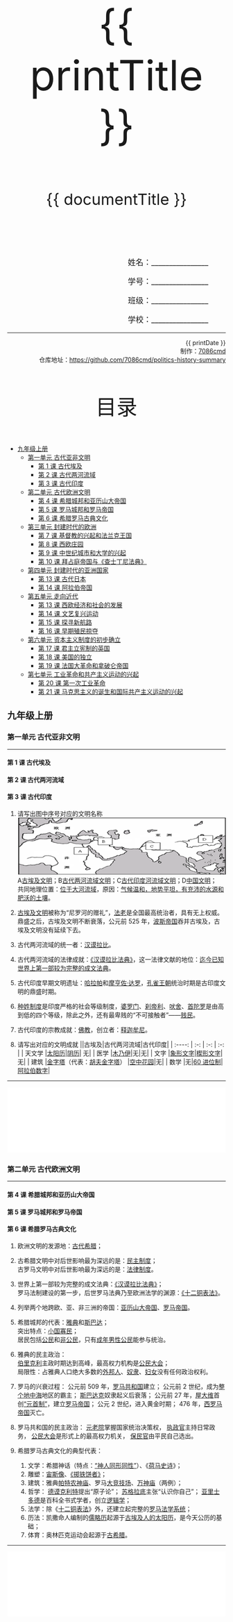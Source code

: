 
  <style>
  #title {
    padding-top: 40%;
    font-size: 96px;
  }

  #subtitle {
    font-size: 36px;
    padding-top: 18%;
  }

  #ending {
    padding-top: 60%;
    font-size: 48px;
    padding-bottom: 12%;
  }

  .center {
    text-align: center;
  }
  .right {
    text-align: right;
  }

  #inform {
    padding-right: 8%;
    font-size: 18px;
  }

  #allinform {
    padding-top: 18%;
  }

  .topic {
    padding-top: 12%;
    padding-bottom: 8%;
    font-size: 48px;
  }
</style>
<div class="center">
  <div id="title">{{ printTitle }}</div>
  <div id="subtitle" v-if="documentTitle !== printTitle">{{ documentTitle }}</div>
</div>
<div class="right" id="allinform">
  <p id="inform">姓名：________________</p>
  <p id="inform">学号：________________</p>
  <p id="inform">班级：________________</p>
  <p id="inform">学校：________________</p>

  <hr />
  <div>
    {{ printDate }}<br />
    制作：<a href="https://github.com/7086cmd/">7086cmd</a><br />
    仓库地址：<a href="https://github.com/7086cmd/politics-history-summary"
      >https://github.com/7086cmd/politics-history-summary</a
    >
  </div>
</div>


<div class="divider_top"></div>

<div class="divider_top"></div>

<div class="center">
  <div class="topic">目录</div>
</div>

  - [九年级上册](#九年级上册)<br>
    - [第一单元 古代亚非文明](#第一单元-古代亚非文明)<br>
      - [第 1 课 古代埃及](#第-1-课-古代埃及)<br>
      - [第 2 课 古代两河流域](#第-2-课-古代两河流域)<br>
      - [第 3 课 古代印度](#第-3-课-古代印度)<br>
    - [第二单元 古代欧洲文明](#第二单元-古代欧洲文明)<br>
      - [第 4 课 希腊城邦和亚历山大帝国](#第-4-课-希腊城邦和亚历山大帝国)<br>
      - [第 5 课 罗马城邦和罗马帝国](#第-5-课-罗马城邦和罗马帝国)<br>
      - [第 6 课 希腊罗马古典文化](#第-6-课-希腊罗马古典文化)<br>
    - [第三单元 封建时代的欧洲](#第三单元-封建时代的欧洲)<br>
      - [第 7 课 基督教的兴起和法兰克王国](#第-7-课-基督教的兴起和法兰克王国)<br>
      - [第 8 课 西欧庄园](#第-8-课-西欧庄园)<br>
      - [第 9 课 中世纪城市和大学的兴起](#第-9-课-中世纪城市和大学的兴起)<br>
      - [第 10 课 拜占庭帝国与《查士丁尼法典》](#第-10-课-拜占庭帝国与《查士丁尼法典》)<br>
    - [第四单元 封建时代的亚洲国家](#第四单元-封建时代的亚洲国家)<br>
      - [第 13 课 古代日本](#第-13-课-古代日本)<br>
      - [第 14 课 阿拉伯帝国](#第-14-课-阿拉伯帝国)<br>
    - [第五单元 走向近代](#第五单元-走向近代)<br>
      - [第 13 课 西欧经济和社会的发展](#第-13-课-西欧经济和社会的发展)<br>
      - [第 14 课 文艺复兴运动](#第-14-课-文艺复兴运动)<br>
      - [第 15 课 探寻新航路](#第-15-课-探寻新航路)<br>
      - [第 16 课 早期殖民掠夺](#第-16-课-早期殖民掠夺)<br>
    - [第六单元 资本主义制度的初步确立](#第六单元-资本主义制度的初步确立)<br>
      - [第 17 课 君主立宪制的英国](#第-17-课-君主立宪制的英国)<br>
      - [第 18 课 美国的独立](#第-18-课-美国的独立)<br>
      - [第 19 课 法国大革命和拿破仑帝国](#第-19-课-法国大革命和拿破仑帝国)<br>
    - [第七单元 工业革命和共产主义运动的兴起](#第七单元-工业革命和共产主义运动的兴起)<br>
      - [第 20 课 第一次工业革命](#第-20-课-第一次工业革命)<br>
      - [第 21 课 马克思主义的诞生和国际共产主义运动的兴起](#第-21-课-马克思主义的诞生和国际共产主义运动的兴起)<br>

<div class="divider_top"></div>


## 九年级上册

<div class="divider"></div>

### 第一单元 古代亚非文明

---

#### 第 1 课 古代埃及

#### 第 2 课 古代两河流域

#### 第 3 课 古代印度

1. 请写出图中序号对应的文明名称
   ![wh-1-1.png](/assets/wh-1-1.png)
   A<u>古埃及文明</u>；B<u>古代两河流域文明</u>；C<u>古代印度河流域文明</u>；D<u>中国文明</u>；<br>
   共同地理位置：<u>位于大河流域</u>，原因：<u>气候温和，地势平坦，有充沛的水源和肥沃的土壤</u>。

2. <u>古埃及文明</u>被称为“尼罗河的赠礼”，<u>法老</u>是全国最高统治者，具有无上权威。鼎盛之后，古埃及文明不断衰落，公元前 525 年，<u>波斯帝国</u>吞并古埃及，古埃及文明没有延续下去。

3. 古代两河流域的统一者：<u>汉谟拉比</u>。

4. 古代两河流域的法律成就：<u>《汉谟拉比法典》</u>，这一法律文献的地位：<u>迄今已知世界上第一部较为完整的成文法典</u>。

5. 古代印度早期文明遗址：<u>哈拉帕</u>和<u>摩亨佐·达罗</u>，<u>孔雀王朝</u>统治时期是古印度文明的鼎盛时期。

6. <u>种姓制度</u>是印度严格的社会等级制度，<u>婆罗门</u>、<u>刹帝利</u>、<u>吠舍</u>、<u>首陀罗</u>是由高到低的四个等级，除此之外，还有最卑贱的“不可接触者”——<u>贱民</u>。

7. 古代印度的宗教成就：<u>佛教</u>，创立者：<u>释迦牟尼</u>。

8. 请写出对应的文明成就
   ||古埃及|古代两河流域|古代印度|
   | :----: | :-: | :-: | :-: |
   | 天文学 |<u>太阳历</u>|<u>阴历</u>| 无|
   | 医学 |<u>木乃伊</u>|无|无|
   | 文字 |<u>象形文字</u>|<u>楔形文字</u>|无|
   | 建筑 |<u>金字塔</u>（代表：<u>胡夫金字塔</u>） |<u>空中花园</u>|无|
   | 数学 |无|<u>60 进位制</u>|<u>阿拉伯数字</u>|

---

<iframe src="/assets/summaries-blank/hw-1-1.pdf" frameborder="0" width="100%" type="application/pdf"></iframe>

<div class="divider"></div>

### 第二单元 古代欧洲文明

---

#### 第 4 课 希腊城邦和亚历山大帝国

#### 第 5 课 罗马城邦和罗马帝国

#### 第 6 课 希腊罗马古典文化

1. 欧洲文明的发源地：<u>古代希腊</u>；

2. 古希腊文明中对后世影响最为深远的是：<u>民主制度</u>；<br>
   古罗马文明中对后世影响最为深远的是：<u>法律制度</u>。

3. 世界上第一部较为完整的成文法典：<u>《汉谟拉比法典》</u>；<br>
   罗马法制建设的第一步，后世罗马法典乃至欧洲法学的渊源：<u>《十二铜表法》</u>。

4. 列举两个地跨欧、亚、非三洲的帝国：<u>亚历山大帝国</u>、<u>罗马帝国</u>。

5. 希腊城邦的代表：<u>雅典</u>和<u>斯巴达</u>；<br>
   突出特点：<u>小国寡民</u>；<br>
   居民包括<u>公民</u>和<u>非公民</u>，只有<u>成年男性公民</u>能参与统治。

6. 雅典的民主政治：<br>
   <u>伯里克利</u>主政时期达到高峰，最高权力机构是<u>公民大会</u>；<br>
   局限性：占雅典人口绝大多数的<u>外邦人</u>、<u>奴隶</u>、<u>妇女</u>没有任何政治权利。

7. 罗马的兴衰过程：
   公元前 509 年，<u>罗马共和国</u>建立；
   公元前 2 世纪，成为<u>整个地中海</u>地区的霸主；
   <u>斯巴达克</u>奴隶起义后衰落；
   公元前 27 年，<u>屋大维</u>首创<u>“元首制”</u>，建立<u>罗马帝国</u>；
   公元 2 世纪，进入黄金时期；
   476 年，<u>西罗马帝国</u>灭亡。

8. 罗马共和国的民主政治：
   <u>元老院</u>掌握国家统治决策权，
   <u>执政官</u>主持日常政务，
   <u>公民大会</u>是形式上的最高权力机关，
   <u>保民官</u>由平民自己选出。

9. 希腊罗马古典文化的典型代表：
    1. 文学：希腊神话（特点：<u>“神人同形同性”</u>）、《<u>荷马史诗</u>》；
    2. 雕塑：<u>宙斯像</u>、<u>《掷铁饼者》</u>；
    3. 建筑：雅典<u>帕特农神庙</u>、罗马<u>大竞技场</u>、<u>万神庙</u>（两例）；
    4. 哲学：
       <u>德谟克利特</u>提出“原子论”；
       <u>苏格拉底</u>主张“认识你自己”；
       <u>亚里士多德</u>是百科全书式学者，创立<u>逻辑学</u>；
    5. 法学：除《<u>十二铜表法</u>》外，还建立起完整的<u>罗马法学系统</u>；
    6. 历法：凯撒命人编制的<u>儒略历</u>起源于<u>古埃及人的太阳历</u>，是今天公历的基础；
    7. 体育：奥林匹克运动会起源于<u>古希腊</u>。

---

<iframe src="/assets/summaries-blank/hw-2-1.pdf" frameborder="0" width="100%" type="application/pdf"></iframe>

<div class="divider"></div>

### 第三单元 封建时代的欧洲

---

#### 第 7 课 基督教的兴起和法兰克王国

#### 第 8 课 西欧庄园

#### 第 9 课 中世纪城市和大学的兴起

#### 第 10 课 拜占庭帝国与《查士丁尼法典》

1. 1 世纪，在罗马帝国统治下的<u>巴勒斯坦</u>地区，基督教诞生，它的创始人是<u>耶稣</u>，4 世纪末，罗马皇帝将基督教确定为<u>国教</u>，促进了基督教的传播。

2. 476 年，西罗马帝国灭亡后，西欧逐渐进入<u>封建社会</u>，欧洲人称之为“<u>中世纪</u>”。

3. 481 年，克洛维建立<u>法兰克王国</u>。

4. 赐地的人成为<u>封君</u>，接受封地的人成为<u>封臣</u>，两者的关系有着严格的<u>等级性</u>，而且权利、义务交织在一起，有一定的<u>契约</u>意义。11 世纪，这种以<u>土地的封赐为纽带</u>而形成的<u>封建制度</u>在西欧已经普遍存在。

5. 800 年，教皇在罗马为<u>查理</u>举行了加冕礼，他统治时期的法兰克王国，史称“<u>查理曼帝国</u>”。843 年，他的子孙将帝国一分为三，形成以后的<u>德意志</u>、<u>法兰西</u>和<u>意大利</u>三个国家的雏形。

6. 西欧中世纪乡村的典型组织形式是<u>庄园</u>。

7. 西欧封建国家的主要特点：<br>
   政治：封建等级制度；<br>
   经济：<br>

    1. <u>庄园经济盛行一时；</u>
    2. <u>城市兴起。</u>

    文化：

    1. <u>基督教占统治地位，控制人们的思想；</u>
    2. <u>大学兴起。</u>

8. 城市的基本居民包括<u>手工工匠</u>和<u>商人</u>。随着城市的发展和工商业的繁荣，<u>市民阶层</u>逐渐形成，后出现商人和银行家等，他们成为早期的<u>资产阶级</u>。城市兴起的根本原因是<u>生产力的提高</u>。

9. 城市自治斗争的常用手段<u>金钱赎买</u>和<u>武力斗争</u>。其中最为典型的是法兰西的<u>琅城</u>。

10. 为了避免同行之间的恶性竞争，维护行业的共同利益，同时防止封建领主的侵犯，城市中出现了<u>行会</u>。

11. <u>大学的兴起</u>被认为是欧洲中世纪教育“最美好的花朵”。

12. 罗马三次征服世界：

    1. 以武力征服世界：<u>2 世纪，罗马帝国的版图横跨欧亚非三洲，地中海成了“内湖”。</u>
    2. 以宗教征服世界：<u>基督教成为世界三大宗教之一。</u>
    3. 以法律征服世界：
        1. <u>《十二铜表法》是后世罗马法典乃至欧洲法学的渊源；</u>
        2. <u>《罗马民法大全》奠定了欧洲民法的基础。</u>

13. 在 527 年，<u>查士丁尼</u>继任为东罗马帝国皇帝，东罗马帝国又称为“<u>拜占庭帝国</u>”，在其执政时期，编制了<u>《查士丁尼法典》</u>、《法学会纂》、《法理概要》、《新法典》，统称为<u>《罗马民法大全》</u>，其局限性表现为<u>仍然承认奴隶制</u>，不过还对财产、买卖、债务、契约关系等作出明确规定，又奠定了<u>欧洲民法的基础</u>。

14. 1453 年，<u>奥斯曼帝国</u>攻破君士坦丁堡，改名为伊斯坦布尔，拜占庭帝国最终灭亡。

---

<iframe src="/assets/summaries-blank/hw-3-1.pdf" frameborder="0" width="100%" type="application/pdf"></iframe>

<div class="divider"></div>

### 第四单元 封建时代的亚洲国家

---

#### 第 13 课 古代日本

#### 第 14 课 阿拉伯帝国

1. 古代史上，日本在亚洲拜认了第一位老师，并向老师学习，该老师是<u>中国（唐朝）</u>，学习指的是<u>大化改新</u><br>
   该事件的内容有：

   1. 政治上
      1. <u>建立以天皇为中心的中央集权制度；</u>
      2. 地方设国、郡、里三级；
   2. 经济上
      1. <u>将土地、部民收归国有；</u>
      2. <u>国家将土地分给公民；</u>
      3. 统一赋税。<br>

   该事件的意义是：<u>使日本发展成为一个中央集权制的封建国家，进入封建社会</u>。<br>
   该事件对我们的启示：

   1. <u>积极改革创新，与时俱进；</u>
   2. <u>善于借鉴，进一步对外开放。</u>

2. 12世纪晚期，源氏首领源赖朝设幕府于镰仓，日本由此进入近700年的<u>幕府</u>统治时期，这一时期的特点是<u>幕府将军实际上把持着国家大权</u>。

3. 8世纪中期，世界上疆域最大的帝国是：<u>阿拉伯帝国</u><br>
   地跨<u>欧亚非</u>三大洲，历史上这样的帝国还有<u>亚历山大帝国</u>、<u>罗马帝国</u>、<u>东罗马帝国（拜占庭帝国）</u>。

4. 阿拉伯文化成就：
   数学：

   1. <u>“阿拉伯数字”；</u>
   2. <u>代数学；</u>

   医学：《<u>医学集成</u>》和《<u>医典</u>》长期被欧洲医学界奉为经典。
   文学：《<u>天方夜谭</u>》是阿拉伯文学的瑰宝。

5. 世界三大宗教：

   | 名称            | 创始人                           | 创立时间    | 创立地点                  | 经典       |
   | --------------- | -------------------------------- | ----------- | ------------------------- | ---------- |
   | <u>佛教</u>     | <u>乔达摩·悉达多（释迦牟尼）</u> | 公元前6世纪 | <u>古印度</u>             | 佛经       |
   | <u>基督教</u>   | <u>耶稣</u>                      | 1世纪       | <u>巴勒斯坦地区</u>       | 《圣经》   |
   | <u>伊斯兰教</u> | <u>穆罕默德</u>                  | 7世纪       | <u>阿拉伯半岛（麦加）</u> | 《古兰经》 |

6. 阿拉伯人对世界文化发展的作用是：<u>担当了沟通东西方文化的角色</u>；<br>
   请举例说明：<u>中国的造纸术、指南针、火药等重大发明和印度的棉花、食糖等都是由阿拉伯人传入欧洲的。</u>

---

<iframe src="/assets/summaries-blank/hw-4-1_5-1.pdf" frameborder="0" width="100%" type="application/pdf"></iframe>

<div class="divider"></div>

### 第五单元 走向近代

---

#### 第 13 课 西欧经济和社会的发展

1. 14、15世纪西欧出现了新的生产和经营方式：<u>租地农场</u>的建立和<u>手工工场</u>的出现，其中农场主和承租人、雇主与工人形成了<u>雇佣</u>关系，具有资本主义生产关系的特征，意味着资本主义萌芽的出现。
2. 西欧农村中出现的新社会阶层是<u>富裕农民</u>，城市中出现的新社会阶层是<u>市民阶层</u>。

---

#### 第 14 课 文艺复兴运动

1. 文艺复兴运动兴起的根本原因是<u>工商业发展，出现资本主义萌芽</u>；<br>
   兴起国家：<u>意大利</u>；<br>
   核心思潮：<u>人文主义</u>；<br>
   实质：<u>是一场反对教会“神权之上”和提倡人文主义的新文化运动</u>。

2. 文艺复兴的先驱是<u>但丁</u>，代表作：<u>《神曲》</u>；他与<u>彼特拉克</u>、<u>薄伽丘</u>并称为“文学三杰”。<br>
   文艺复兴时期美术方面的代表人物：<u>达·芬奇</u>，作品：<u>《蒙娜丽莎》</u>、<u>《最后的晚餐》</u>；他与<u>拉斐尔</u>、<u>米开朗琪罗</u>并称为“美术三杰”。<br>
   英国文艺复兴的杰出代表是<u>莎士比亚</u>，代表作<u>《哈姆雷特》</u>、<u>《罗密欧与朱丽叶》</u>。

3. 文艺复兴的意义：

   1. <u>促进了人们思想的大解放；</u>
   2. <u>为欧洲资本主义的产生和发展奠定了思想文化基础。</u>

---

#### 第 15 课 探寻新航路

1. “人的发现”：<u>文艺复兴运动</u>；<br>
   “地理大发现”（“世界的发现”）：<u>新航路的开辟</u>。

2. 探寻新航路的原因：

   1. 根本原因：<u>商品经济日趋发达，资产阶级渴求开拓新的贸易市场</u>；
   2. 社会原因：<u>马可·波罗的描绘激起欧洲人对东方的向往</u>；
   3. 直接原因：<u>奥斯曼帝国控制了东西方贸易的所有重要商道</u>。

3. 探寻新航路的条件：

   1. <u>地圆学说逐渐流行</u>；
   2. <u>指南针、罗盘技术的应用</u>；
   3. <u>造船技术的发展</u>；
   4. <u>西班牙、葡萄牙王室的支持</u>。

4. 探寻新航路辟的经过（按照先后顺序）：

   | 人物 | <u>迪亚士</u>          | <u>哥伦布</u>    | <u>达·伽马</u>   | <u>麦哲伦船队</u> |
   | ---- | ---------------------- | ---------------- | ---------------- | ----------------- |
   | 航线 | <u>西欧—非洲好望角</u> | <u>西欧—美洲</u> | <u>西欧—印度</u> | <u>环球航行</u>   |

5. 最早到达印度的航海家：<u>达·伽马</u>；<br>
   最早发现美洲新大陆的航海家：<u>哥伦布</u>；<br>
   最早完成环球航行的船队：<u>麦哲伦船队</u>，证明了<u>地圆学说</u>的正确；<br>
   最早开辟新航路的国家：<u>葡萄牙和西班牙</u>。

6. 探寻新航路的积极影响（意义）

    1. <u>欧洲大西洋沿岸工商业经济繁荣起来，促进了资本主义的发展；</u>
    2. <u>欧洲与亚洲、非洲、美洲之间建立起了直接的商业联系，往来日益密切；</u>
    3. <u>世界开始连为一个整体，世界的观念从此逐步确立起来。</u>

---

#### 第 16 课 早期殖民掠夺

1. 为获取更大利益，殖民者从事以贩卖黑奴为中心的呈“三角形”的贸易被称为<u>“三角贸易”</u>；<br>
   英国凭借强大的实力在世界范围内夺取大片殖民地，自诩为“<u>日不落帝国</u>”。

2. 早期殖民掠夺的影响

    1. <u>客观上有助于欧洲殖民国家的资本原始积累，有助于世界市场逐渐形成；</u>
    2. <u>给殖民地人民带来了深重的灾难；</u>
    3. <u>欧洲文化传到殖民地，对殖民地社会的发展产生了深远的影响。</u>

---

<iframe src="/assets/summaries-blank/hw-4-1_5-1.pdf" frameborder="0" width="100%" type="application/pdf"></iframe>

<iframe src="/assets/summaries-blank/hw-5-2.pdf" frameborder="0" width="100%" type="application/pdf"></iframe>

<div class="divider"></div>

### 第六单元 资本主义制度的初步确立

---

#### 第 17 课 君主立宪制的英国

#### 第 18 课 美国的独立

#### 第 19 课 法国大革命和拿破仑帝国

1. 英、美、法资产阶级革命的异同点：

    <table><thead><tr><th colspan="2">项目</th><th>英国资产阶级革命</th><th>美国独立战争</th><th>法国资产阶级革命</th></tr></thead><tbody><tr><th rowspan="6">不同点</th><th>开始标志</th><td><u>1640 年，议会召开</u></td><td><u>1775 年，莱克星顿枪声</u></td><td><u>1789 年，攻占巴士底狱</u></td></tr><tr><th>颁布文件</th><td><u>《权利法案》</u></td><td><u>《独立宣言》</u></td><td><u>《人权宣言》</u></td></tr><tr><th>建立政体</th><td><u>君主立宪制</u></td><td><u>民主共和制</u></td><td><u>民主共和制</u></td></tr><tr><th>根本原因</th><td><u>本国封建专制统治</u></td><td><u>英国殖民统治</u></td><td><u>本国封建专制统治</u></td></tr><tr><th>领导人物</th><td><u>克伦威尔</u></td><td><u>华盛顿</u></td><td><u>罗伯斯庇尔</u></td></tr><tr><th>革命性质</th><td><u>资产阶级革命</u></td><td><u>既是民族解放战胜，也是资产阶级革命</u></td><td><u>资产阶级革命</u></td></tr><tr><th rowspan="3">相同点</th><th>革命原因</th><td colspan="3"><u>资本主义的发展受到了严重阻碍</u></td></tr><tr><th>革命性质（领导阶级）</th><td colspan="3"><u>都由资产阶级领导，都具有资产阶级革命性质</u></td></tr><tr><th>革命结果</th><td colspan="3"><u>建立了资本主义制度，促进了资本主义的发展</u></td></tr></tbody></table>

2. 1688 年资产阶级和新贵族联合发动政变，史称<u>“光荣革命”</u>。

3. 美国、法国资产阶级革命的导火线：<u>1773 年，波士顿倾茶事件</u>；<u>1789 年，三级会议的召开</u>。

4. 美国独立战争的转折点：<u>1777 年，萨拉托加大捷</u>。

5. 英国资产阶级革命处死了国王：<u>查理一世</u>；<br>法国资产阶级革命处死国王：<u>路易十六</u>；

6. 《独立宣言》的意义：<u>是“第一个人权宣言”</u>；<u>标志着美国的诞生</u>；<br>局限：没有宣布废除<u>奴隶制</u>，天赋人权的享有者不包括<u>黑人</u>和<u>印第安人</u>。

7. 世界上第一部资产阶级成文宪法：<u>美国 1787 年宪法</u>。

8. 反对旧制度的思想解放运动：<u>启蒙运动</u>；<br>反对教会“神权至上”和提倡人文主义的新文化运动：<u>文艺复兴运动</u>。

9. 1804 年，法国改为帝国，史称“法兰西第一帝国”，<u>拿破仑</u>加冕称帝，他主持制定了民法典，名为<u>《拿破仑法典》</u>。

10. 英国资产阶级革命的意义：

    1. <u>推翻了封建君主专制，君主立宪制逐渐形成，为英国资本主义发展开辟了道路；</u>
    2. <u>对世界近代历史的发展产生了深远的影响。</u>

11. 法国大革命的意义：<u>摧毁了法国的君主统治，传播了资产阶级自由民主思想，具有世界性影响。</u>

12. 《人权宣言》的内容：

    1. <u>宣传自由、民主、平等，反对专制；</u>
    2. <u>保护私有财产。</u>

---

<iframe src="/assets/summaries-blank/hw-6-1.pdf" frameborder="0" width="100%" type="application/pdf"></iframe>

<div class="divider"></div>

### 第七单元 工业革命和共产主义运动的兴起

---

#### 第 20 课 第一次工业革命

::: warning 重复提醒
提纲为一二两次工业革命的比较，详见[九年级下册第二单元第 5 课 第二次工业革命](/世界历史/九年级下册/第二单元%20第二次工业革命和近代科学文化/#第-5-课-第二次工业革命)。
:::

---

#### 第 21 课 马克思主义的诞生和国际共产主义运动的兴起

::: info
背的内容不多，因此没有提纲
:::

---

<div class="divider"></div>

<div class="divider"></div>

# 版权声明

作者: [7086cmd](https://github.com/7086cmd).<br>

<p style="font-size: 24px">
本文遵循 <code>CC BY-NC-SA 4.0</code> 协议。未经允许，请勿擅自改动、商用这些内容，并且若转载请注明出处。
</p>

<script setup>
import { ref } from "vue";

const printTitle = ref(decodeURI(new URL(location.href).pathname.split("/")[1])) ?? "政史地总资料";

const documentTitle = ref(decodeURI(new URL(location.href).pathname.split("/").filter(x => (x !== "" && x !== "print")).join(" | "))) ?? "政史地总资料";

const printDate = ref(`导出日期：${new Date().toLocaleDateString()} ${new Date().toLocaleTimeString()}`);

</script>

<div class="divider_top"></div>

<div class="center">
  <div id="ending">7086cmd's notes</div>
</div>

<div class="right">
  <p>未经作者许可禁售。</p>
</div>
